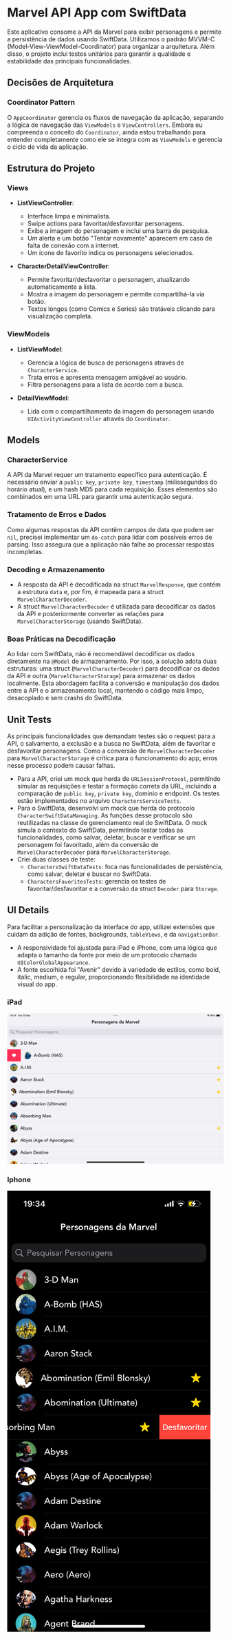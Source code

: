 

# Marvel API App com SwiftData

Este aplicativo consome a API da Marvel para exibir personagens e permite a persistência de dados usando SwiftData. Utilizamos o padrão MVVM-C (Model-View-ViewModel-Coordinator) para organizar a arquitetura. Além disso, o projeto inclui testes unitários para garantir a qualidade e estabilidade das principais funcionalidades.

## Decisões de Arquitetura

### Coordinator Pattern
O `AppCoordinator` gerencia os fluxos de navegação da aplicação, separando a lógica de navegação das `ViewModels` e `ViewControllers`. Embora eu compreenda o conceito do `Coordinator`, ainda estou trabalhando para entender completamente como ele se integra com as `ViewModels` e gerencia o ciclo de vida da aplicação.

## Estrutura do Projeto

### Views
- **ListViewController**:
  - Interface limpa e minimalista.
  - Swipe actions para favoritar/desfavoritar personagens.
  - Exibe a imagem do personagem e inclui uma barra de pesquisa.
  - Um alerta e um botão "Tentar novamente" aparecem em caso de falta de conexão com a internet.
  - Um ícone de favorito indica os personagens selecionados.

- **CharacterDetailViewController**:
  - Permite favoritar/desfavoritar o personagem, atualizando automaticamente a lista.
  - Mostra a imagem do personagem e permite compartilhá-la via botão.
  - Textos longos (como Comics e Series) são tratáveis clicando para visualização completa.

### ViewModels
- **ListViewModel**:
  - Gerencia a lógica de busca de personagens através de `CharacterService`.
  - Trata erros e apresenta mensagem amigável ao usuário.
  - Filtra personagens para a lista de acordo com a busca.

- **DetailViewModel**:
  - Lida com o compartilhamento da imagem do personagem usando `UIActivityViewController` através do `Coordinator`.

## Models

### CharacterService
A API da Marvel requer um tratamento específico para autenticação. É necessário enviar a `public key`, `private key`, `timestamp` (milissegundos do horário atual), e um hash MD5 para cada requisição. Esses elementos são combinados em uma URL para garantir uma autenticação segura.

### Tratamento de Erros e Dados
Como algumas respostas da API contêm campos de data que podem ser `nil`, precisei implementar um `do-catch` para lidar com possíveis erros de parsing. Isso assegura que a aplicação não falhe ao processar respostas incompletas.

### Decoding e Armazenamento
- A resposta da API é decodificada na struct `MarvelResponse`, que contém a estrutura `data` e, por fim, é mapeada para a struct `MarvelCharacterDecoder`.
- A struct `MarvelCharacterDecoder` é utilizada para decodificar os dados da API e posteriormente converter as relações para `MarvelCharacterStorage` (usando SwiftData).

### Boas Práticas na Decodificação
Ao lidar com SwiftData, não é recomendável decodificar os dados diretamente na `@Model` de armazenamento. Por isso, a solução adota duas estruturas: uma struct (`MarvelCharacterDecoder`) para decodificar os dados da API e outra (`MarvelCharacterStorage`) para armazenar os dados localmente. Esta abordagem facilita a conversão e manipulação dos dados entre a API e o armazenamento local, mantendo o código mais limpo, desacoplado e sem crashs do SwiftData.

## Unit Tests

As principais funcionalidades que demandam testes são o request para a API, o salvamento, a exclusão e a busca no SwiftData, além de favoritar e desfavoritar personagens. Como a conversão de `MarvelCharacterDecoder` para `MarvelCharacterStorage` é crítica para o funcionamento do app, erros nesse processo podem causar falhas.

- Para a API, criei um mock que herda de `URLSessionProtocol`, permitindo simular as requisições e testar a formação correta da URL, incluindo a comparação de `public key`, `private key`, domínio e endpoint. Os testes estão implementados no arquivo `CharactersServiceTests`.
- Para o SwiftData, desenvolvi um mock que herda do protocolo `CharacterSwiftDataManaging`. As funções desse protocolo são reutilizadas na classe de gerenciamento real do SwiftData. O mock simula o contexto do SwiftData, permitindo testar todas as funcionalidades, como salvar, deletar, buscar e verificar se um personagem foi favoritado, além da conversão de `MarvelCharacterDecoder` para `MarvelCharacterStorage`.
- Criei duas classes de teste:
  - `CharactersSwiftDataTests`: foca nas funcionalidades de persistência, como salvar, deletar e buscar no SwiftData.
  - `CharactersFavoritesTests`: gerencia os testes de favoritar/desfavoritar e a conversão da struct `Decoder` para `Storage`.

## UI Details

Para facilitar a personalização da interface do app, utilizei extensões que cuidam da adição de fontes, backgrounds, `tableViews`, e da `navigationBar`.

- A responsividade foi ajustada para iPad e iPhone, com uma lógica que adapta o tamanho da fonte por meio de um protocolo chamado `UIColorGlobalAppearance`.
- A fonte escolhida foi "Avenir" devido à variedade de estilos, como bold, italic, medium, e regular, proporcionando flexibilidade na identidade visual do app.

### iPad
![image alt](https://github.com/BarbaraAM/Marvel-Characters/blob/22e8f17069761d75867d263937a6da67621d2930/iPad.PNG)

### Iphone
![image alt](https://github.com/BarbaraAM/Marvel-Characters/blob/22e8f17069761d75867d263937a6da67621d2930/iPhone.PNG)

